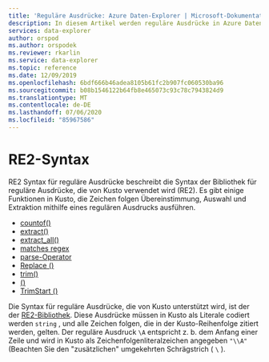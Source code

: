 ```yaml
---
title: 'Reguläre Ausdrücke: Azure Daten-Explorer | Microsoft-Dokumentation'
description: In diesem Artikel werden reguläre Ausdrücke in Azure Daten-Explorer beschrieben.
services: data-explorer
author: orspod
ms.author: orspodek
ms.reviewer: rkarlin
ms.service: data-explorer
ms.topic: reference
ms.date: 12/09/2019
ms.openlocfilehash: 6bdf666b46adea8105b61fc2b907fc060530ba96
ms.sourcegitcommit: b08b1546122b64fb8e465073c93c78c7943824d9
ms.translationtype: MT
ms.contentlocale: de-DE
ms.lasthandoff: 07/06/2020
ms.locfileid: "85967586"
---
```

# <a name="re2-syntax"></a>RE2-Syntax

RE2 Syntax für reguläre Ausdrücke beschreibt die Syntax der Bibliothek für reguläre Ausdrücke, die von Kusto verwendet wird (RE2).
Es gibt einige Funktionen in Kusto, die Zeichen folgen Übereinstimmung, Auswahl und Extraktion mithilfe eines regulären Ausdrucks ausführen.

- [countof()](countoffunction.md)
- [extract()](extractfunction.md)
- [extract_all()](extractallfunction.md)
- [matches regex](datatypes-string-operators.md)
- [parse-Operator](parseoperator.md)
- [Replace ()](replacefunction.md)
- [trim()](trimfunction.md)
- [()](trimendfunction.md)
- [TrimStart ()](trimstartfunction.md)

Die Syntax für reguläre Ausdrücke, die von Kusto unterstützt wird, ist der der [RE2-Bibliothek](https://github.com/google/re2/wiki/Syntax). Diese Ausdrücke müssen in Kusto als Literale codiert werden `string` , und alle Zeichen folgen, die in der Kusto-Reihenfolge zitiert werden, gelten. Der reguläre Ausdruck `\A` entspricht z. b. dem Anfang einer Zeile und wird in Kusto als Zeichenfolgenliteralzeichen angegeben `"\\A"` (Beachten Sie den "zusätzlichen" umgekehrten Schrägstrich ( `\` ).

